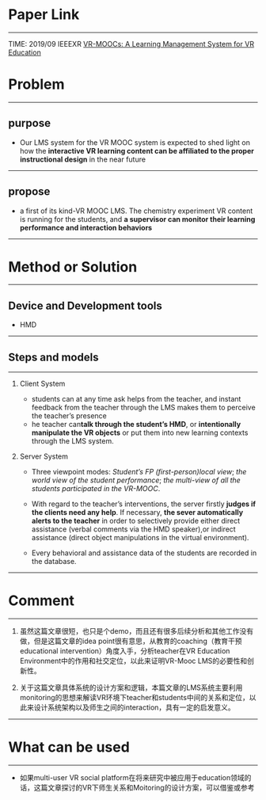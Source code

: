 # Paper Link
---

TIME: 2019/09 IEEEXR
[VR-MOOCs: A Learning Management System for VR Education](https://ieeexplore.ieee.org/document/8798106)


# Problem
---

## purpose

- Our LMS system for the VR MOOC system is expected to shed light on how the **interactive VR learning content can be affiliated to the proper instructional design** in the near future
---

## propose
- a first of its kind-VR MOOC LMS. The chemistry experiment VR content is running for the students, and **a supervisor can monitor their learning performance and interaction behaviors**
---

# Method or Solution
---

## Device and Development tools
- HMD
---

## Steps and models
---
1. Client System

   - students can at any time ask helps from the teacher, and instant feedback from the teacher through the LMS makes them to perceive the teacher’s presence
   - he teacher can**talk through the student’s HMD**, or **intentionally manipulate the VR objects** or put them into new learning contexts through the LMS system.

2. Server System

   - Three viewpoint modes: *Student’s FP (first-person)local view*; *the world view of the student performance*; *the multi-view of all the students participated in the VR-MOOC*.

   - With regard to the teacher’s interventions, the server firstly **judges if the clients need any help**. If necessary, **the sever automatically alerts to the teacher** in order to selectively provide either direct assistance (verbal comments via the HMD speaker),or indirect assistance (direct object manipulations in the virtual environment).

   - Every behavioral and assistance data of the students are recorded in the database.
---

# Comment
---

1. 虽然这篇文章很短，也只是个demo，而且还有很多后续分析和其他工作没有做，但是这篇文章的idea point很有意思，从教育的coaching（教育干预 educational intervention）角度入手，分析teacher在VR Education Environment中的作用和社交定位，以此来证明VR-Mooc LMS的必要性和创新性。

2. 关于这篇文章具体系统的设计方案和逻辑，本篇文章的LMS系统主要利用monitoring的思想来解读VR环境下teacher和students中间的关系和定位，以此来设计系统架构以及师生之间的interaction，具有一定的启发意义。
---

# What can be used
---
- 如果multi-user VR social platform在将来研究中被应用于education领域的话，这篇文章探讨的VR下师生关系和Moitoring的设计方案，可以借鉴或参考
